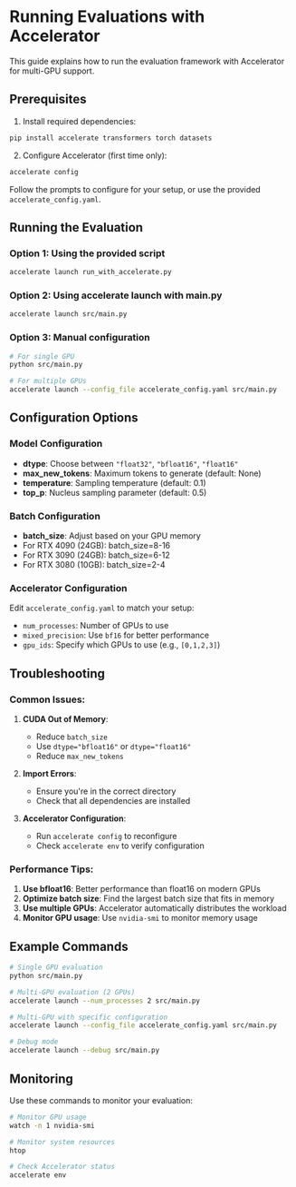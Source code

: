 # Running Evaluations with Accelerator

This guide explains how to run the evaluation framework with Accelerator for multi-GPU support.

## Prerequisites

1. Install required dependencies:
```bash
pip install accelerate transformers torch datasets
```

2. Configure Accelerator (first time only):
```bash
accelerate config
```
Follow the prompts to configure for your setup, or use the provided `accelerate_config.yaml`.

## Running the Evaluation

### Option 1: Using the provided script
```bash
accelerate launch run_with_accelerate.py
```

### Option 2: Using accelerate launch with main.py
```bash
accelerate launch src/main.py
```

### Option 3: Manual configuration
```bash
# For single GPU
python src/main.py

# For multiple GPUs
accelerate launch --config_file accelerate_config.yaml src/main.py
```

## Configuration Options

### Model Configuration
- **dtype**: Choose between `"float32"`, `"bfloat16"`, `"float16"`
- **max_new_tokens**: Maximum tokens to generate (default: None)
- **temperature**: Sampling temperature (default: 0.1)
- **top_p**: Nucleus sampling parameter (default: 0.5)

### Batch Configuration
- **batch_size**: Adjust based on your GPU memory
- For RTX 4090 (24GB): batch_size=8-16
- For RTX 3090 (24GB): batch_size=6-12
- For RTX 3080 (10GB): batch_size=2-4

### Accelerator Configuration
Edit `accelerate_config.yaml` to match your setup:
- `num_processes`: Number of GPUs to use
- `mixed_precision`: Use `bf16` for better performance
- `gpu_ids`: Specify which GPUs to use (e.g., `[0,1,2,3]`)

## Troubleshooting

### Common Issues:

1. **CUDA Out of Memory**:
   - Reduce `batch_size`
   - Use `dtype="bfloat16"` or `dtype="float16"`
   - Reduce `max_new_tokens`

2. **Import Errors**:
   - Ensure you're in the correct directory
   - Check that all dependencies are installed

3. **Accelerator Configuration**:
   - Run `accelerate config` to reconfigure
   - Check `accelerate env` to verify configuration

### Performance Tips:

1. **Use bfloat16**: Better performance than float16 on modern GPUs
2. **Optimize batch size**: Find the largest batch size that fits in memory
3. **Use multiple GPUs**: Accelerator automatically distributes the workload
4. **Monitor GPU usage**: Use `nvidia-smi` to monitor memory usage

## Example Commands

```bash
# Single GPU evaluation
python src/main.py

# Multi-GPU evaluation (2 GPUs)
accelerate launch --num_processes 2 src/main.py

# Multi-GPU with specific configuration
accelerate launch --config_file accelerate_config.yaml src/main.py

# Debug mode
accelerate launch --debug src/main.py
```

## Monitoring

Use these commands to monitor your evaluation:
```bash
# Monitor GPU usage
watch -n 1 nvidia-smi

# Monitor system resources
htop

# Check Accelerator status
accelerate env
```

